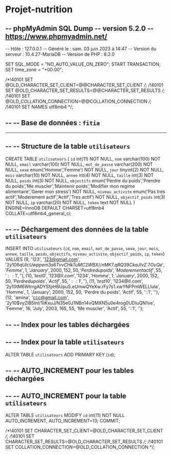 # Projet-nutrition
-- phpMyAdmin SQL Dump
-- version 5.2.0
-- https://www.phpmyadmin.net/
--
-- Hôte : 127.0.0.1
-- Généré le : sam. 03 juin 2023 à 14:47
-- Version du serveur : 10.4.27-MariaDB
-- Version de PHP : 8.2.0

SET SQL_MODE = "NO_AUTO_VALUE_ON_ZERO";
START TRANSACTION;
SET time_zone = "+00:00";


/*!40101 SET @OLD_CHARACTER_SET_CLIENT=@@CHARACTER_SET_CLIENT */;
/*!40101 SET @OLD_CHARACTER_SET_RESULTS=@@CHARACTER_SET_RESULTS */;
/*!40101 SET @OLD_COLLATION_CONNECTION=@@COLLATION_CONNECTION */;
/*!40101 SET NAMES utf8mb4 */;

--
-- Base de données : `fitia`
--

-- --------------------------------------------------------

--
-- Structure de la table `utilisateurs`
--

CREATE TABLE `utilisateurs` (
  `id` int(11) NOT NULL,
  `nom` varchar(100) NOT NULL,
  `email` varchar(100) NOT NULL,
  `mot_de_passe` varchar(200) NOT NULL,
  `sexe` enum('Homme','Femme') NOT NULL,
  `jour` tinyint(2) NOT NULL,
  `mois` varchar(10) NOT NULL,
  `annee` int(4) NOT NULL,
  `taille` int(3) NOT NULL,
  `poids` int(3) NOT NULL,
  `objectifs` enum('Perdre du poids','Prendre du poids','Me muscler','Maintenir poids','Modifier mon regime alimentaire','Gerer mon stress') NOT NULL,
  `niveau_activite` enum('Pas tres actif','Moderement actif','Actif','Tres actif') NOT NULL,
  `objectif_poids` int(3) NOT NULL,
  `ip` varchar(20) NOT NULL,
  `token` text NOT NULL
) ENGINE=InnoDB DEFAULT CHARSET=utf8mb4 COLLATE=utf8mb4_general_ci;

--
-- Déchargement des données de la table `utilisateurs`
--

INSERT INTO `utilisateurs` (`id`, `nom`, `email`, `mot_de_passe`, `sexe`, `jour`, `mois`, `annee`, `taille`, `poids`, `objectifs`, `niveau_activite`, `objectif_poids`, `ip`, `token`) VALUES
(9, '123', '123@gmail.com', '$2y$10$6qUIcUwppem3s6TvvCHkTuMC2WBX//nMK7.qRQ39CkaJlvZ.7OvQe', 'Femme', 1, 'January', 2000, 152, 50, 'Perdre du poids', 'Moderement actif', 55, '::1', ''),
(10, 'test0', '123@ll.com', '1234', 'Homme', 1, 'January', 2000, 152, 50, 'Perdre du poids', 'Actif', 55, '::1', ''),
(11, 'test10', '1234@ll.com', '$2y$10$tM6WtrrgADYSfpH6UpuS.eUmwQYeXw.rFy7s1.xwYNFPmWELLIula', 'Homme', 1, 'January', 2000, 152, 50, 'Perdre du poids', 'Actif', 55, '::1', ''),
(12, 'amina', 'ccc@gmail.com', '$2y$10$vyZIB5lnl/1liKxuJ/N35e0J1NBn14vQMXN5u0e4rog0UDIuQN1ve', 'Femme', 16, 'July', 2003, 165, 55, 'Me muscler', 'Actif', 55, '::1', '');

--
-- Index pour les tables déchargées
--

--
-- Index pour la table `utilisateurs`
--
ALTER TABLE `utilisateurs`
  ADD PRIMARY KEY (`id`);

--
-- AUTO_INCREMENT pour les tables déchargées
--

--
-- AUTO_INCREMENT pour la table `utilisateurs`
--
ALTER TABLE `utilisateurs`
  MODIFY `id` int(11) NOT NULL AUTO_INCREMENT, AUTO_INCREMENT=13;
COMMIT;

/*!40101 SET CHARACTER_SET_CLIENT=@OLD_CHARACTER_SET_CLIENT */;
/*!40101 SET CHARACTER_SET_RESULTS=@OLD_CHARACTER_SET_RESULTS */;
/*!40101 SET COLLATION_CONNECTION=@OLD_COLLATION_CONNECTION */;
